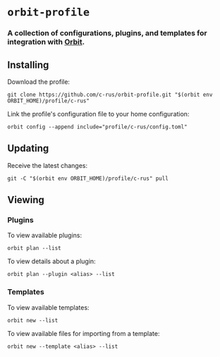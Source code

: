 # `orbit-profile`

### A collection of configurations, plugins, and templates for integration with [Orbit](https://github.com/c-rus/orbit).
  
## Installing

Download the profile:

```
git clone https://github.com/c-rus/orbit-profile.git "$(orbit env ORBIT_HOME)/profile/c-rus"
```

Link the profile's configuration file to your home configuration:

```
orbit config --append include="profile/c-rus/config.toml"
```

## Updating

Receive the latest changes:

```
git -C "$(orbit env ORBIT_HOME)/profile/c-rus" pull
```

## Viewing

### Plugins

To view available plugins:

```
orbit plan --list
```

To view details about a plugin:

```
orbit plan --plugin <alias> --list
```

### Templates

To view available templates:

```
orbit new --list
```

To view available files for importing from a template:

```
orbit new --template <alias> --list
```